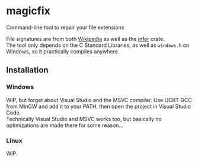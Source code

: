 # magicfix
Command-line tool to repair your file extensions

File signatures are from both [Wikipedia](https://en.wikipedia.org/wiki/List_of_file_signatures) as well as the [infer](https://github.com/bojand/infer) crate.  
The tool only depends on the C Standard Libraries, as well as `windows.h` on Windows, so it practically compiles anywhere.

## Installation
### Windows
WIP, but forget about Visual Studio and the MSVC compiler. Use UCRT GCC from MinGW and add it to your PATH, then open the project in Visual Studio Code.  
Technically Visual Studio and MSVC works too, but basically no optimizations are made there for some reason...

### Linux
WIP.